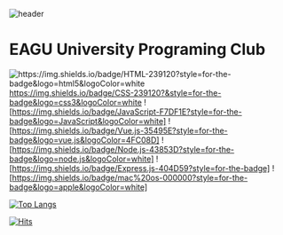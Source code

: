 ![header](https://capsule-render.vercel.app/api?type=soft&color=auto&fontColor=d6ace6&height=300&section=header&text=EAGU&fontSize=90&animation=blink)


# EAGU University Programing Club
![https://img.shields.io/badge/HTML-239120?style=for-the-badge&logo=html5&logoColor=white
](https://img.shields.io/badge/HTML5-E34F26?style=for-the-badge&logo=html5&logoColor=white)
https://img.shields.io/badge/CSS-239120?&style=for-the-badge&logo=css3&logoColor=white
![https://img.shields.io/badge/JavaScript-F7DF1E?style=for-the-badge&logo=JavaScript&logoColor=white]
![https://img.shields.io/badge/Vue.js-35495E?style=for-the-badge&logo=vue.js&logoColor=4FC08D]
![https://img.shields.io/badge/Node.js-43853D?style=for-the-badge&logo=node.js&logoColor=white]
![https://img.shields.io/badge/Express.js-404D59?style=for-the-badge]
![https://img.shields.io/badge/mac%20os-000000?style=for-the-badge&logo=apple&logoColor=white]

[![Top Langs](https://github-readme-stats.vercel.app/api/top-langs/?username=je8ker)](https://github.com/anuraghazra/github-readme-stats)

[![Hits](https://hits.seeyoufarm.com/api/count/incr/badge.svg?url=https%3A%2F%2Fgithub.com%2Fje8ker%2FEAGU_WebPage&count_bg=%2379C83D&title_bg=%23555555&icon=&icon_color=%23E7E7E7&title=hits&edge_flat=false)](https://hits.seeyoufarm.com)

